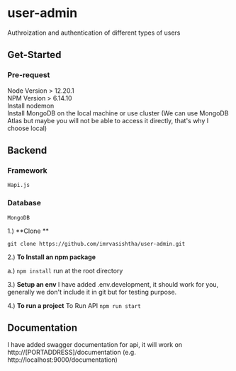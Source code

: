# user-admin

Authroization and authentication of different types of users

## Get-Started

### Pre-request

Node Version > 12.20.1  
NPM Version > 6.14.10  
Install nodemon  
Install MongoDB on the local machine or use cluster (We can use MongoDB Atlas but maybe you will not be able to access it directly, that's why I choose local)

## Backend

### Framework

    Hapi.js

### Database

    MongoDB
1.) **Clone **

`git clone https://github.com/imrvasishtha/user-admin.git`

2.) **To Install an npm package**

a.) `npm install` run at the root directory 

3.) **Setup an env**
I have added .env.development, it should work for you, generally we don't include it in git but for testing purpose.

4.) **To run a project**
To Run API `npm run start`

## Documentation
I have added swagger documentation for api, it will work on http://[PORTADDRESS]/documentation (e.g. http://localhost:9000/documentation)
